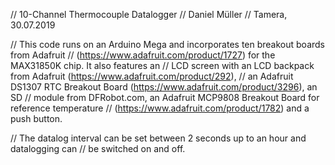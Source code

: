 // 10-Channel Thermocouple Datalogger
// Daniel Müller
// Tamera, 30.07.2019

// This code runs on an Arduino Mega and incorporates ten breakout boards from Adafruit 
// (https://www.adafruit.com/product/1727) for the MAX31850K chip. It also features an 
// LCD screen with an LCD backpack from Adafruit (https://www.adafruit.com/product/292),
// an Adafruit DS1307 RTC Breakout Board (https://www.adafruit.com/product/3296), an SD
// module from DFRobot.com, an Adafruit MCP9808 Breakout Board for reference temperature
// (https://www.adafruit.com/product/1782) and a push button.

// The datalog interval can be set between 2 seconds up to an hour and datalogging can
// be switched on and off.
